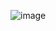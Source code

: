 ![image](https://user-images.githubusercontent.com/89276595/194784015-e6be4fd6-b38c-4f9a-bd89-d4b4a74e47ca.png)
